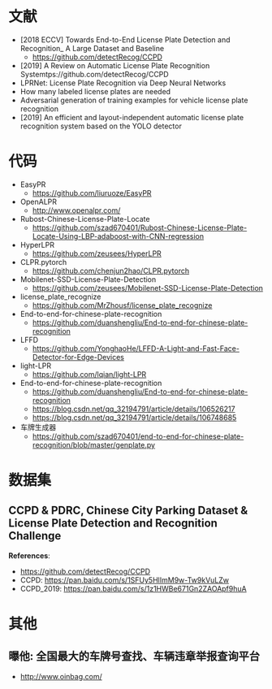 # 文献
- [2018 ECCV] Towards End-to-End License Plate Detection and Recognition_ A Large Dataset and Baseline
    - https://github.com/detectRecog/CCPD
- [2019] A Review on Automatic License Plate Recognition Systemtps://github.com/detectRecog/CCPD
- LPRNet: License Plate Recognition via Deep Neural Networks
- How many labeled license plates are needed
- Adversarial generation of training examples for vehicle license plate recognition
- [2019] An efficient and layout-independent automatic license plate recognition system based on the YOLO detector


# 代码
- EasyPR
    - https://github.com/liuruoze/EasyPR
- OpenALPR
    - http://www.openalpr.com/
- Rubost-Chinese-License-Plate-Locate
    - https://github.com/szad670401/Rubost-Chinese-License-Plate-Locate-Using-LBP-adaboost-with-CNN-regression
- HyperLPR
    - https://github.com/zeusees/HyperLPR
- CLPR.pytorch
    - https://github.com/chenjun2hao/CLPR.pytorch
- Mobilenet-SSD-License-Plate-Detection
    - https://github.com/zeusees/Mobilenet-SSD-License-Plate-Detection
- license_plate_recognize
    - https://github.com/MrZhousf/license_plate_recognize
- End-to-end-for-chinese-plate-recognition
    - https://github.com/duanshengliu/End-to-end-for-chinese-plate-recognition
- LFFD
    - https://github.com/YonghaoHe/LFFD-A-Light-and-Fast-Face-Detector-for-Edge-Devices
- light-LPR
    - https://github.com/lqian/light-LPR
- End-to-end-for-chinese-plate-recognition
    - https://github.com/duanshengliu/End-to-end-for-chinese-plate-recognition
    - https://blog.csdn.net/qq_32194791/article/details/106526217
    - https://blog.csdn.net/qq_32194791/article/details/106748685
- 车牌生成器
    - https://github.com/szad670401/end-to-end-for-chinese-plate-recognition/blob/master/genplate.py
    

# 数据集

## CCPD & PDRC, Chinese City Parking Dataset & License Plate Detection and Recognition Challenge
**References**:
- https://github.com/detectRecog/CCPD
- CCPD: https://pan.baidu.com/s/1SFUy5HlImM9w-Tw9kVuLZw
- CCPD_2019: https://pan.baidu.com/s/1z1HWBe671Gn2ZAOApf9huA


# 其他

## 曝他: 全国最大的车牌号查找、车辆违章举报查询平台
- http://www.oinbag.com/

    